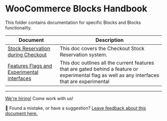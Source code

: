 # WooCommerce Blocks Handbook

This folder contains documentation for specific Blocks and Blocks functionality.

| Document                                                  | Description                                            |
| --------------------------------------------------------- | ------------------------------------------------------ |
| [Stock Reservation during Checkout](stock-reservation.md) | This doc covers the Checkout Stock Reservation system. |
| [Features Flags and Experimental interfaces](./feature-flags-and-experimental-interfaces.md) | This doc outlines all the current features that are gated behind a feature or experimental flag as well as any interfaces that are experimental |

<!-- FEEDBACK -->

---

[We're hiring!](https://woocommerce.com/careers/) Come work with us!

🐞 Found a mistake, or have a suggestion? [Leave feedback about this document here.](https://github.com/woocommerce/woocommerce-gutenberg-products-block/issues/new?assignees=&labels=type%3A+documentation&template=--doc-feedback.md&title=Feedback%20on%20./docs/blocks/README.md)

<!-- /FEEDBACK -->

